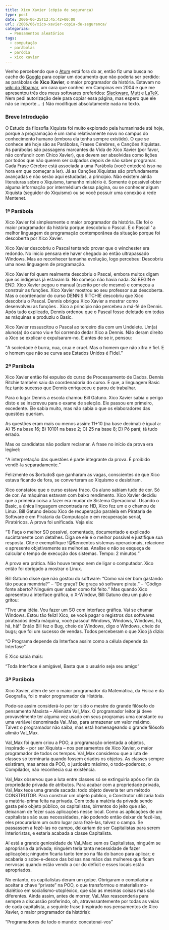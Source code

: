 ```yaml
---
title: Xico Xavier (cópia de segurança)
type: post
date: 2006-06-25T12:45:42+00:00
url: /2006/06/xico-xavier-copia-de-seguranca/
categorias:
  - Pensamentos aleatórios
tags:
  - computação
  - parábolas
  - paródia
  - xico xavier
---
```


Venho percebendo que o [Atum][1] está fora do ar, então fiz uma busca no cache do [Google][2] para copiar um documento que não poderia ser perdido: as parábolas de **Xico Xavier**, o maior programador da história. Estavam no [wiki do Ribamar][3], um cara que conheci em Campinas em 2004 e que me apresentou três dos meus softwares preferidos: [Slackware][4], [Mutt][5] e [LaTeX][6]. Nem pedi autorização dele para copiar essa página, mas espero que ele não se importe… :) Não modifiquei absolutamente nada no texto.

<div class="quote">
  <h3>
    Breve Introdução
  </h3>

  <p>
    O Estudo da filosofia Xiquista foi muito explorado pela humaninade até hoje, porque a programação é um ramo relativamente novo no campus do conhecimento humano (embora ela tenha sempre existido). O que se conhece até hoje são as Parábolas, Frases Cérebres, e Canções Xiquistas. As parábolas são passagens marcantes da Vida de Xico Xavier (por favor, não confundir com Chico Xavier), que devem ser absolvidas como lições por todos que não querem ser culpados depois de não saber programar. Cada Frase Cérebre está associada a uma Parábola (você entederá isso na hora em que começar a ler). Já as Canções Xiquistas são profundamente avançadas e não serão aqui estudadas, a princípio. Não existem ainda literaturas sobre o Xiquismo, tamanho mistério é. Somente é possível obter alguma informação por intermédium dessa página, ou se conhecer algum Xiquista (seguidor do Xiquismo) ou se você possuir uma conexão à rede Mentenet.
  </p>

  <h3>
    1ª Parábola
  </h3>

  <p>
    Xico Xavier foi simplesmente o maior programador da história. Ele foi o maior programador da história porque descobriu o Pascal. E o Pascal ‘ a melhor linguagem de programação contemporânea da situação porque foi descoberta por Xico Xavier.
  </p>

  <p>
    Xico Xavier descobriu o Pascal tentando provar que o winchester era redondo. No início pensara ele haver chegado ao então ultrapassado Windows. Mas ao reconhecer tamanha evolução, logo percebeu: Descobriu uma nova linguagem de programação.
  </p>

  <p>
    Xico Xavier foi quem realmente descobriu o Pascal, embora muitos digam que os indígenas já estavam lá. No começo não havia nada. Só BEGIN e END. Xico Xavier pegou o manual (escrito por ele mesmo) e começou a construir as funções. Xico Xavier mostrou ao seu professor sua descoberta. Mas o coordenador do curso DENNIS RITCHIE descobriu que Xico descobriu o Pascal. Dennis obrigou Xico Xavier a mostrar como desenvolveu as funções . Xico a princípio não percebeu a má-fé de Dennis. Após tudo explicado, Dennis ordenou que o Pascal fosse deletado em todas as máquinas e produziu o Basic.
  </p>

  <p>
    Xico Xavier ressuscitou o Pascal ao terceiro dia com um Undelete. Um(a) aluno(a) do curso viu e foi correndo dedar Xico a Dennis. Não deram direito a Xico se explicar e expulsaram-no. E antes de se ir, pensou:
  </p>

  <p>
    <q>A sociedade é burra, nua, crua e cruel. Mas o homem que não xifra é fiel. E o homem que não se curva aos Estados Unidos é Fidel.</q>
  </p>

  <h3>
    2ª Parábola
  </h3>

  <p>
    Xico Xavier então foi expulso do curso de Processamento de Dados. Dennis Ritchie também saiu da coordenadoria do curso. É que, a linguagem Basic fez tanto sucesso que Dennis enriqueceu e parou de trabalhar.
  </p>

  <p>
    Para o lugar Dennis a escola chamou Bill Gatuno. Xico Xavier sabia o perigo disto e se inscreveu para o exame de seleção. Ele passou em primeiro, excedente. Ele sabia muito, mas não sabia o que os elaboradores das questões queriam.
  </p>

  <p>
    As questões eram mais ou menos assim: 11+10 (na base decimal) é igual a: A) 15 na base 16; B) 10101 na base 2; C) 25 na base 8; D) Pó pará; tá tudo errado.
  </p>

  <p>
    Mas os candidatos não podiam reclamar. A frase no início da prova era legível:
  </p>

  <p>
    <q>A interpretação das questões é parte integrante da prova. É proibido vendê-la separadamente.</q>
  </p>

  <p>
    Felizmente os $ortudo$ que ganharam as vagas, conscientes de que Xico estava ficando de fora, se converteram ao Xiquismo e desistiram.
  </p>

  <p>
    Xico constatou que o curso estava fraco. Os aluno sabiam tudo de cor. Só de cor. As máquinas estavam com baixo rendimento. Xico Xavier decidiu que a primeira coisa a fazer era mudar de Sistema Operacional. Usando o Basic, a única linguagem encontrada no HD, Xico fez um e o chamou de Linux. Bill Gatuno deixou Xico de recuperação paralela em Pirataria de Software e em Pirataria da Computação e em recuperação serial, Piratéricos. A prova foi unificada. Veja ela:
  </p>

  <p>
    <q>1) Faça o melhor SO possível, comentado, documentado e explicado sucintamente com detalhes. Diga se ele é o melhor possível e justifique sua resposta. Cite e exemplifique !@&encentos sistemas operacionais, relacione e apresente objetivamente as melhorias. Analise e não se esqueça de calcular o tempo de execução dos sistemas. Tempo: 2 minutos.</q>
  </p>

  <p>
    A prova era prática. Não houve tempo nem de ligar o computador. Xico então foi obrigado a mostrar o Linux.
  </p>

  <p>
    Bill Gatuno disse que não gostou do software: <q>Como vai ser bom gastando tão pouca memória?</q> – <q>De graça? De graça só software pirata.</q> – <q>Código fonte aberto? Ninguém quer saber como foi feito.</q> Mas quando Xico apresentou a interface gráfica, o X-Window, Bill Gatuno deu um pulo e gritou:
  </p>

  <p>
    <q>Tive uma idéia. Vou fazer um SO com interface gráfica. Vai se chamar Windows. Estou tão feliz! Xico, se você pagar o registros dos softwares pirateados desta máquina, você passou! Windows, Windows, Windows, hã, hã, hã!</q> Então Bill fez o Bug, cheio de Windows, digo o Windows, cheio de bugs; que foi um sucesso de vendas. Todos perceberam o que Xico já dizia:
  </p>

  <p>
    <q>O Programa depende da Interface assim como a célula depende da Interfase</q>
  </p>

  <p>
    E Xico sabia mais:
  </p>

  <p>
    <q>Toda Interface é amigável, Basta que o usuário seja seu amigo</q>
  </p>

  <h3>
    3ª Parábola
  </h3>

  <p>
    Xico Xavier, além de ser o maior programador da Matemática, da Física e da Geografia, foi o maior programador da História.
  </p>

  <p>
    Pode-se assim considerá-lo por ter sido o mestre do grande filósofo do pensamento Maxista – Alienista Val_Max. O programador leitor já deve provavelmente ter alguma vez usado em seus programas uma constante ou uma variável denominada Val_Max, para armazenar um valor máximo. Talvez o programador não saiba, mas está homenageando o grande filósofo alimão Val_Max.
  </p>

  <p>
    Val_Max foi quem criou a POO, a programação orientada a objetos, inspirado – por ser Xiquista – nos pensamentos de Xico Xavier, o maior programador de todos os tempos. Val_Max considerou que a luta de classes só terminaria quando fossem criados os objetos. As classes sempre existiram, mas antes da POO, o justiceiro máximo, o todo-poderoso, o Compilador, não reconhecia sua existência.
  </p>

  <p>
    Val_Max observou que a luta entre classes só se extinguiria após o fim da propriedade privada de atributos. Para acabar com a propriedade privada, Val_Max tece uma grande sacada: todo objeto deveria ter um método CONSTRUTOR. Para construir um objeto público, o Construtor utilizaria toda a matéria-prima feita na privada. Com toda a matéria da privada sendo gasta pelo objeto público, os capitalistas, birrentos do jeito que são, deixariam de fezer suas aplicações nesse local. Como as aplicações de um capitalistas são suas necessidades, não podendo então deixar de fezê-las, eles procurariam um outro lugar para fezê-las, talvez o campo. Se passassem a fezê-las no campo, deixariam de ser Capitalistas para serem Interioristas, e estaria acabada a classe Capitalista.
  </p>

  <p>
    Aí está a grande geniosidade de Val_Max: sem os Capitalistas, ninguém se apropriaria da privada; ninguém teria tanta necessidade de fazer aplicações; ninguém ficaria tanto tempo na fila do banco para aplicar; e acabaria o sobe-e-desce das bolsas nas mãos das mulheres que ficam nervosas quando estão vendo a cor do déficit e esses locais estão apropriados.
  </p>

  <p>
    No entanto, os capitalistas deram um golpe. Obrigaram o compilador a aceitar a chave “private” na POO, o que transformou o materialismo-dialético em socialismo-utopléxico, que são as mesmas coisas mas são diferentes. Ainda assim, antes de morrer, Val_Max reascenderia para sempre a discussão proferindo, oh, atravessantemente por todas as veias de cada capitalista, a seguinte frase (inspirado nos pensamentos de Xico Xavier, o maior programador da história):
  </p>

  <p>
    <q>Programadores de todo o mundo: concatenai-vos</q>
  </p>
</div>

[1]: http://atum.lab.ic.unicamp.br
[2]: http://www.google.com
[3]: http://atum.lab.ic.unicamp.br/~ribamar/wiki/moin.cgi
[4]: http://www.slackware.com
[5]: http://www.mutt.org
[6]: http://www.latex-project.org
